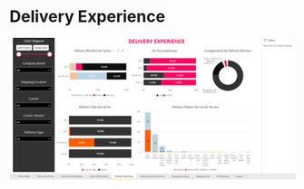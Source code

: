 # Delivery Experience

<a href="../images/reports/experience.png" target="_blank">
    <img src="../images/reports/experience.png"/>
</a>